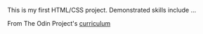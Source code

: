 This is my first HTML/CSS project. Demonstrated skills include ...

From The Odin Project's [curriculum](http://www.theodinproject.com/courses/web-development-101/lessons/html-css)